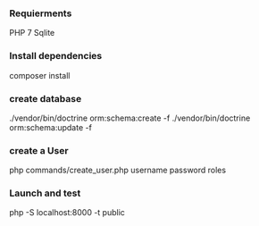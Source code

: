 ### Requierments
PHP 7
Sqlite

### Install dependencies
composer install

### create database
./vendor/bin/doctrine orm:schema:create -f
./vendor/bin/doctrine orm:schema:update -f

### create a User
php commands/create_user.php username password roles

### Launch and test
php -S localhost:8000 -t public
